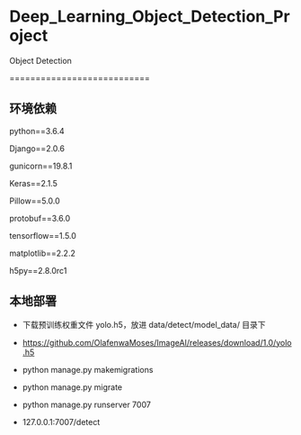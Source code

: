 # Deep_Learning_Object_Detection_Project
Object Detection

===========================

## 环境依赖
python==3.6.4

Django==2.0.6

gunicorn==19.8.1

Keras==2.1.5

Pillow==5.0.0

protobuf==3.6.0

tensorflow==1.5.0

matplotlib==2.2.2

h5py==2.8.0rc1

## 本地部署

- 下载预训练权重文件 yolo.h5，放进 data/detect/model_data/ 目录下
- https://github.com/OlafenwaMoses/ImageAI/releases/download/1.0/yolo.h5

- python manage.py makemigrations

- python manage.py migrate

- python manage.py runserver 7007

- 127.0.0.1:7007/detect
